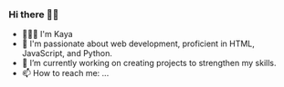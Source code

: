 ### Hi there 👋🏾

- 👩🏾‍💻 I'm Kaya
- 👀 I'm passionate about web development, proficient in HTML, 
JavaScript, and Python.
- 🌱 I’m currently working on creating 
projects to strengthen my skills.
- 📫 How to reach me: ...

